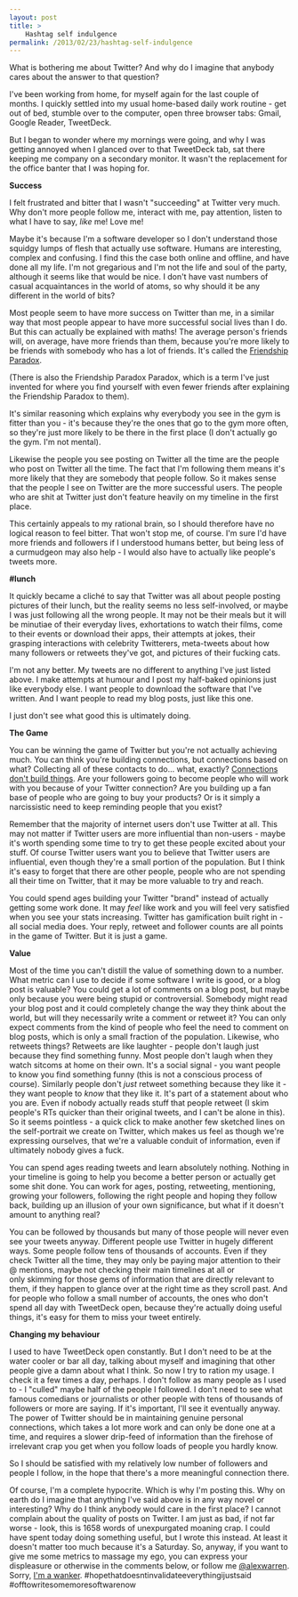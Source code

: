 ```yaml
---
layout: post
title: >
    Hashtag self indulgence
permalink: /2013/02/23/hashtag-self-indulgence
---
```

What is bothering me about Twitter? And why do I imagine that anybody cares about the answer to that question?

I've been working from home, for myself again for the last couple of months. I quickly settled into my usual home-based daily work routine - get out of bed, stumble over to the computer, open three browser tabs: Gmail, Google Reader, TweetDeck.

But I began to wonder where my mornings were going, and why I was getting annoyed when I glanced over to that TweetDeck tab, sat there keeping me company on a secondary monitor. It wasn't the replacement for the office banter that I was hoping for.

<strong>Success</strong>

I felt frustrated and bitter that I wasn't "succeeding" at Twitter very much. Why don't more people follow me, interact with me, pay attention, listen to what I have to say, <em>like</em> me! Love me!

Maybe it's because I'm a software developer so I don't understand those squidgy lumps of flesh that actually use software. Humans are interesting, complex and confusing. I find this the case both online and offline, and have done all my life. I'm not gregarious and I'm not the life and soul of the party, although it seems like that would be nice. I don't have vast numbers of casual acquaintances in the world of atoms, so why should it be any different in the world of bits?

Most people seem to have more success on Twitter than me, in a similar way that most people appear to have more successful social lives than I do. But this can actually be explained with maths! The average person's friends will, on average, have more friends than them, because you're more likely to be friends with somebody who has a lot of friends. It's called the <a href="http://en.wikipedia.org/wiki/Friendship_paradox">Friendship Paradox</a>.

(There is also the Friendship Paradox Paradox, which is a term I've just invented for where you find yourself with even fewer friends after explaining the Friendship Paradox to them).

It's similar reasoning which explains why everybody you see in the gym is fitter than you - it's because they're the ones that go to the gym more often, so they're just more likely to be there in the first place (I don't actually go the gym. I'm not mental).

Likewise the people you see posting on Twitter all the time are the people who post on Twitter all the time. The fact that I'm following them means it's more likely that they are somebody that people follow. So it makes sense that the people I see on Twitter are the more successful users. The people who are shit at Twitter just don't feature heavily on my timeline in the first place.

This certainly appeals to my rational brain, so I should therefore have no logical reason to feel bitter. That won't stop me, of course. I'm sure I'd have more friends and followers if I understood humans better, but being less of a curmudgeon may also help - I would also have to actually like people's tweets more.

<strong>#lunch</strong>

It quickly became a cliché to say that Twitter was all about people posting pictures of their lunch, but the reality seems no less self-involved, or maybe I was just following all the wrong people. It may not be their meals but it will be minutiae of their everyday lives, exhortations to watch their films, come to their events or download their apps, their attempts at jokes, their grasping interactions with celebrity Twitterers, meta-tweets about how many followers or retweets they've got, and pictures of their fucking cats.

I'm not any better. My tweets are no different to anything I've just listed above. I make attempts at humour and I post my half-baked opinions just like everybody else. I want people to download the software that I've written. And I want people to read my blog posts, just like this one.

I just don't see what good this is ultimately doing.

<strong>The Game</strong>

You can be winning the game of Twitter but you're not actually achieving much. You can think you're building connections, but connections based on what? Collecting all of these contacts to do... what, exactly? <a href="http://benyu.org/connections-dont-build-things">Connections don't build things</a>. Are your followers going to become people who will work with you because of your Twitter connection? Are you building up a fan base of people who are going to buy your products? Or is it simply a narcissistic need to keep reminding people that you exist?

Remember that the majority of internet users don't use Twitter at all. This may not matter if Twitter users are more influential than non-users - maybe it's worth spending some time to try to get these people excited about your stuff. Of course Twitter users want you to believe that Twitter users are influential, even though they're a small portion of the population. But I think it's easy to forget that there are other people, people who are not spending all their time on Twitter, that it may be more valuable to try and reach.

You could spend ages building your Twitter "brand" instead of actually getting some work done. It may <em>feel</em> like work and you will feel very satisfied when you see your stats increasing. Twitter has gamification built right in - all social media does. Your reply, retweet and follower counts are all points in the game of Twitter. But it is just a game.

<strong>Value</strong>

Most of the time you can't distill the value of something down to a number. What metric can I use to decide if some software I write is good, or a blog post is valuable? You could get a lot of comments on a blog post, but maybe only because you were being stupid or controversial. Somebody might read your blog post and it could completely change the way they think about the world, but will they necessarily write a comment or retweet it? You can only expect comments from the kind of people who feel the need to comment on blog posts, which is only a small fraction of the population. Likewise, who retweets things? Retweets are like laughter - people don't laugh just because they find something funny. Most people don't laugh when they watch sitcoms at home on their own. It's a social signal - you want people to know you find something funny (this is not a conscious process of course). Similarly people don't <em>just</em> retweet something because they like it - they want people to <em>know</em> that they like it. It's part of a statement about who you are. Even if nobody actually reads stuff that people retweet (I skim people's RTs quicker than their original tweets, and I can't be alone in this). So it seems pointless - a quick click to make another few sketched lines on the self-portrait we create on Twitter, which makes us feel as though we're expressing ourselves, that we're a valuable conduit of information, even if ultimately nobody gives a fuck.

You can spend ages reading tweets and learn absolutely nothing. Nothing in your timeline is going to help you become a better person or actually get some shit done. You can work for ages, posting, retweeting, mentioning, growing your followers, following the right people and hoping they follow back, building up an illusion of your own significance, but what if it doesn't amount to anything real?

You can be followed by thousands but many of those people will never even see your tweets anyway. Different people use Twitter in hugely different ways. Some people follow tens of thousands of accounts. Even if they check Twitter all the time, they may only be paying major attention to their @ mentions, maybe not checking their main timelines at all or only skimming for those gems of information that are directly relevant to them, if they happen to glance over at the right time as they scroll past. And for people who follow a small number of accounts, the ones who don't spend all day with TweetDeck open, because they're actually doing useful things, it's easy for them to miss your tweet entirely.

<strong>Changing my behaviour</strong>

I used to have TweetDeck open constantly. But I don't need to be at the water cooler or bar all day, talking about myself and imagining that other people give a damn about what I think. So now I try to ration my usage. I check it a few times a day, perhaps. I don't follow as many people as I used to - I "culled" maybe half of the people I followed. I don't need to see what famous comedians or journalists or other people with tens of thousands of followers or more are saying. If it's important, I'll see it eventually anyway. The power of Twitter should be in maintaining genuine personal connections, which takes a lot more work and can only be done one at a time, and requires a slower drip-feed of information than the firehose of irrelevant crap you get when you follow loads of people you hardly know.

So I should be satisfied with my relatively low number of followers and people I follow, in the hope that there's a more meaningful connection there.

Of course, I'm a complete hypocrite. Which is why I'm posting this. Why on earth do I imagine that anything I've said above is in any way novel or interesting? Why do I think anybody would care in the first place? I cannot complain about the quality of posts on Twitter. I am just as bad, if not far worse - look, this is 1658 words of unexpurgated moaning crap. I could have spent today doing something useful, but I wrote this instead. At least it doesn't matter too much because it's a Saturday. So, anyway, if you want to give me some metrics to massage my ego, you can express your displeasure or otherwise in the comments below, or follow me <a href="http://twitter.com/alexwarren">@alexwarren</a>. Sorry, <a href="http://youtu.be/XurNuM-tB20?t=21s">I'm a wanker</a>. #hopethatdoesntinvalidateeverythingijustsaid #offtowritesomemoresoftwarenow